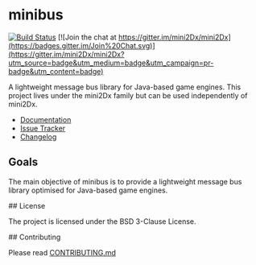 # minibus

[![Build Status](https://travis-ci.org/mini2Dx/minibus.svg?branch=master)](https://travis-ci.org/mini2Dx/minibus)
[![Join the chat at https://gitter.im/mini2Dx/mini2Dx](https://badges.gitter.im/Join%20Chat.svg)](https://gitter.im/mini2Dx/mini2Dx?utm_source=badge&utm_medium=badge&utm_campaign=pr-badge&utm_content=badge)

A lightweight message bus library for Java-based game engines. This project lives under the mini2Dx family but can be used independently of mini2Dx.

 * [Documentation](https://github.com/mini2Dx/mini2Dx/wiki/Message-Bus)
 * [Issue Tracker](https://github.com/mini2Dx/minibus/issues)
 * [Changelog](https://github.com/mini2Dx/minibus/blob/master/CHANGES)

## Goals

The main objective of minibus is to provide a lightweight message bus library optimised for Java-based game engines.

## License

The project is licensed under the BSD 3-Clause License.

## Contributing

Please read [CONTRIBUTING.md](https://github.com/mini2Dx/minibus/blob/master/CONTRIBUTING.md)